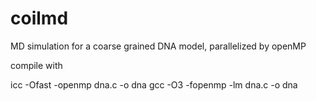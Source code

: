 # coilmd
MD simulation for a coarse grained DNA model, parallelized by openMP

compile with 

icc -Ofast -openmp dna.c -o dna
gcc -O3 -fopenmp -lm dna.c -o dna
